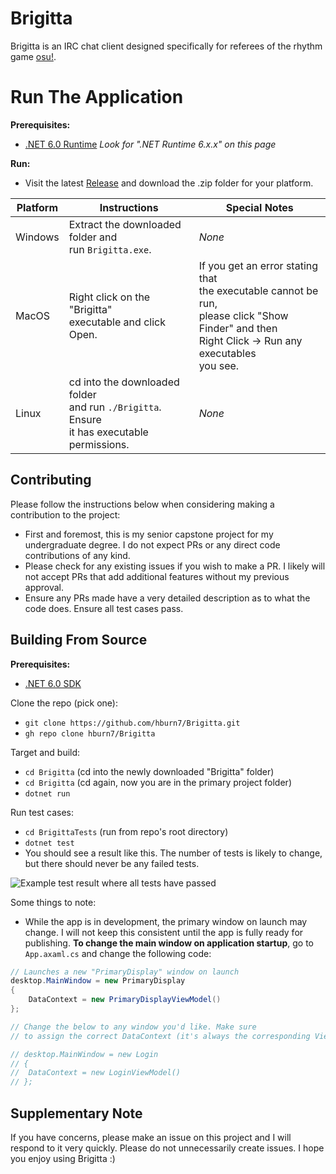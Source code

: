 # Brigitta

Brigitta is an IRC chat client designed specifically for referees of the rhythm game 
[osu!](https://osu.ppy.sh/home).

# Run The Application
**Prerequisites:**
- [.NET 6.0 Runtime](https://dotnet.microsoft.com/en-us/download/dotnet/6.0) *Look for ".NET Runtime 6.x.x" on this page*

**Run:** 
- Visit the latest [Release](https://github.com/hburn7/Brigitta/releases) and download the .zip folder for your platform.

| Platform | Instructions                                                                                      | Special Notes                                                                                                                                                    |
|----------|---------------------------------------------------------------------------------------------------|------------------------------------------------------------------------------------------------------------------------------------------------------------------|
| Windows  | Extract the downloaded folder and<br/>run `Brigitta.exe`.                                         | *None*                                                                                                                                                           |
| MacOS    | Right click on the "Brigitta"<br/>executable and click Open.                                      | If you get an error stating that <br>the executable cannot be run,<br/>please click "Show Finder" and then <br/>Right Click -> Run any executables<br/> you see. |
| Linux    | cd into the downloaded folder<br/>and run `./Brigitta`. Ensure<br/>it has executable permissions. | *None*                                                                                                                                                           |

## Contributing

Please follow the instructions below when considering making a contribution to the project:

- First and foremost, this is my senior capstone project for my undergraduate degree. I do not expect PRs or any direct code contributions of any kind.
- Please check for any existing issues if you wish to make a PR. I likely will not accept PRs that add additional features without my previous approval.
- Ensure any PRs made have a very detailed description as to what the code does. Ensure all test cases pass.

## Building From Source

**Prerequisites:**
- [.NET 6.0 SDK](https://dotnet.microsoft.com/en-us/download/dotnet/6.0)

Clone the repo (pick one):
- `git clone https://github.com/hburn7/Brigitta.git`
- `gh repo clone hburn7/Brigitta`

Target and build:
- `cd Brigitta` (cd into the newly downloaded "Brigitta" folder)
- `cd Brigitta` (cd again, now you are in the primary project folder)
- `dotnet run`

Run test cases:
- `cd BrigittaTests` (run from repo's root directory)
- `dotnet test`
- You should see a result like this. The number of tests is likely to change, but there should never be any failed tests.

![Example test result where all tests have passed](https://user-images.githubusercontent.com/38370573/192799897-02f5c0a3-f5ab-4bb7-bd53-ac3fd589a91d.jpeg)

Some things to note:
- While the app is in development, the primary window on launch may change. I will not keep this consistent until the app is fully ready for publishing. **To change the main window on application startup**, go to `App.axaml.cs` and change the following code:
```cs
// Launches a new "PrimaryDisplay" window on launch
desktop.MainWindow = new PrimaryDisplay
{
    DataContext = new PrimaryDisplayViewModel()
};

// Change the below to any window you'd like. Make sure
// to assign the correct DataContext (it's always the corresponding ViewModel)

// desktop.MainWindow = new Login
// {
// 	DataContext = new LoginViewModel()
// };
```

## Supplementary Note
If you have concerns, please make an issue on this project and I will respond to it very quickly. Please do not unnecessarily create issues. I hope you enjoy using Brigitta :)